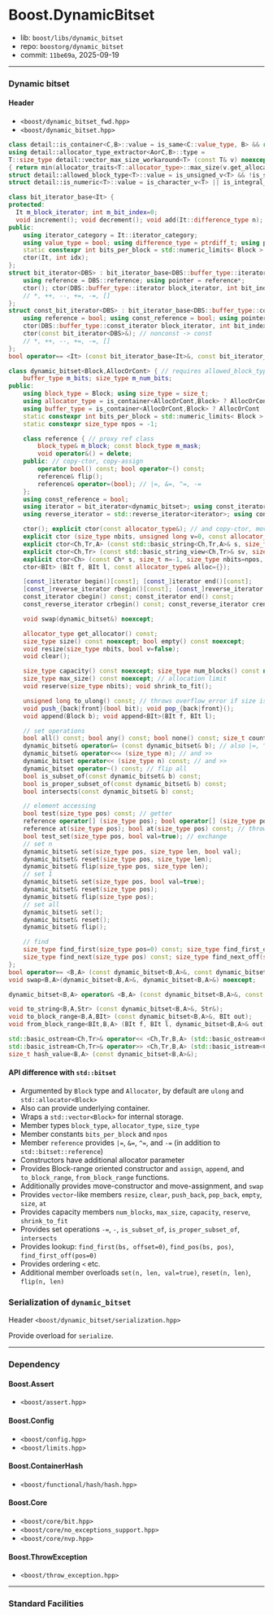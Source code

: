 # Boost.DynamicBitset

* lib: `boost/libs/dynamic_bitset`
* repo: `boostorg/dynamic_bitset`
* commit: `11be69a`, 2025-09-19

------
### Dynamic bitset

#### Header

* `<boost/dynamic_bitset_fwd.hpp>`
* `<boost/dynamic_bitset.hpp>`

```c++
class detail::is_container<C,B>::value = is_same<C::value_type, B> && requires(C c) { {c.resize(size_t{})}; {u[0]}; };
using detail::allocator_type_extractor<AorC,B>::type = 
T::size_type detail::vector_max_size_workaround<T> (const T& v) noexcept
{ return min(allocator_traits<T::allocator_type>::max_size(v.get_allocator()), v.max_size()); }
struct detail::allowed_block_type<T>::value = is_unsigned_v<T> && !is_same_v<T,bool>;
struct detail::is_numeric<T>::value = is_character_v<T> || is_integral_v<T>;

class bit_iterator_base<It> {
protected:
  It m_block_iterator; int m_bit_index=0;
  void increment(); void decrement(); void add(It::difference_type n);
public:
    using iterator_category = It::iterator_category;
    using value_type = bool; using difference_type = ptrdiff_t; using pointer = bool*; using reference = bool&;
    static constexpr int bits_per_block = std::numeric_limits< Block >::digits;
    ctor(It, int idx);
};
struct bit_iterator<DBS> : bit_iterator_base<DBS::buffer_type::iterator> {
    using reference = DBS::reference; using pointer = reference*;
    ctor(); ctor(DBS::buffer_type::iterator block_iterator, int bit_index);
    // *, ++, --, +=, -=, []
};
struct const_bit_iterator<DBS> : bit_iterator_base<DBS::buffer_type::const_iterator> {
    using reference = bool; using const_reference = bool; using pointer = bool*;
    ctor(DBS::buffer_type::const_iterator block_iterator, int bit_index);
    ctor(const bit_iterator<DBS>&); // nonconst -> const
    // *, ++, --, +=, -=, []
};
bool operator== <It> (const bit_iterator_base<It>&, const bit_iterator_base<It>&); // also <

class dynamic_bitset<Block,AllocOrCont> { // requires allowed_block_type<Block>, Block=AllocOrCont::value_type
    buffer_type m_bits; size_type m_num_bits;
public:
    using block_type = Block; using size_type = size_t;
    using allocator_type = is_container<AllocOrCont,Block> ? AllocOrCont::allocator_type : AllocOrCont;
    using buffer_type = is_container<AllocOrCont,Block> ? AllocOrCont : std::vector<Block,allocator_type>;
    static constexpr int bits_per_block = std::numeric_limits< Block >::digits;
    static constexpr size_type npos = -1;

    class reference { // proxy ref class
        block_type& m_block; const block_type m_mask;
        void operator&() = delete;
    public: // copy-ctor, copy-assign
        operator bool() const; bool operator~() const;
        reference& flip();
        reference& operator=(bool); // |=, &=, ^=, -=
    };
    using const_reference = bool;
    using iterator = bit_iterator<dynamic_bitset>; using const_iterator = const_bit_iterator<dynamic_bitset>;
    using reverse_iterator = std::reverse_iterator<iterator>; using const_reverse_iterator = std::reverse_iterator<const_iterator>;

    ctor(); explicit ctor(const allocator_type&); // and copy-ctor, move-ctor, copy-assign, move-assign, dtor
    explicit ctor (size_type nbits, unsigned long v=0, const allocator_type& alloc={});
    explicit ctor<Ch,Tr,A> (const std::basic_string<Ch,Tr,A>& s, size_type nbits=npos, const allocator_type& alloc={});
    explicit ctor<Ch,Tr> (const std::basic_string_view<Ch,Tr>& sv, size_type nbits=npos, const allocator_type& alloc={});
    explicit ctor<Ch> (const Ch* s, size_t n=-1, size_type nbits=npos, const allocator_type& alloc={});
    ctor<BIt> (BIt f, BIt l, const allocator_type& alloc={});

    [const_]iterator begin()[const]; [const_]iterator end()[const];
    [const_]reverse_iterator rbegin()[const]; [const_]reverse_iterator rend()[const];
    const_iterator cbegin() const; const_iterator end() const;
    const_reverse_iterator crbegin() const; const_reverse_iterator crend() const;

    void swap(dynamic_bitset&) noexcept;

    allocator_type get_allocator() const;
    size_type size() const noexcept; bool empty() const noexcept;
    void resize(size_type nbits, bool v=false);
    void clear();

    size_type capacity() const noexcept; size_type num_blocks() const noexcept; // current capacity
    size_type max_size() const noexcept; // allocation limit
    void reserve(size_type nbits); void shrink_to_fit();

    unsigned long to_ulong() const; // throws overflow_error if size is too large
    void push_{back|front}(bool bit); void pop_{back|front}();
    void append(Block b); void append<BIt>(BIt f, BIt l);

    // set operations
    bool all() const; bool any() const; bool none() const; size_t count() const noexcept;
    dynamic_bitset& operator&= (const dynamic_bitset& b); // also |=, ^=, -=
    dynamic_bitset& operator<<= (size_type n); // and >>
    dynamic_bitset operator<< (size_type n) const; // and >>
    dynamic_bitset operator~() const; // flip all
    bool is_subset_of(const dynamic_bitset& b) const;
    bool is_proper_subset_of(const dynamic_bitset& b) const;
    bool intersects(const dynamic_bitset& b) const;

    // element accessing
    bool test(size_type pos) const; // getter
    reference operator[] (size_type pos); bool operator[] (size_type pos) const;
    reference at(size_type pos); bool at(size_type pos) const; // throws out_of_range for invalid pos
    bool test_set(size_type pos, bool val=true); // exchange
    // set n
    dynamic_bitset& set(size_type pos, size_type len, bool val);
    dynamic_bitset& reset(size_type pos, size_type len);
    dynamic_bitset& flip(size_type pos, size_type len);
    // set 1
    dynamic_bitset& set(size_type pos, bool val=true);
    dynamic_bitset& reset(size_type pos);
    dynamic_bitset& flip(size_type pos);
    // set all
    dynamic_bitset& set();
    dynamic_bitset& reset();
    dynamic_bitset& flip();

    // find
    size_type find_first(size_type pos=0) const; size_type find_first_off(size_type pos=0) const;
    size_type find_next(size_type pos) const; size_type find_next_off(size_type pos) const;
};
bool operator== <B,A> (const dynamic_bitset<B,A>&, const dynamic_bitset<B,A>&); // also !=, <, >, <=, >=
void swap<B,A>(dynamic_bitset<B,A>&, dynamic_bitset<B,A>&) noexcept;

dynamic_bitset<B,A> operator& <B,A> (const dynamic_bitset<B,A>&, const dynamic_bitset<B,A>&); // and |, ^, -

void to_string<B,A,Str> (const dynamic_bitset<B,A>&, Str&);
void to_block_range<B,A,BIt> (const dynamic_bitset<B,A>&, BIt out);
void from_block_range<BIt,B,A> (BIt f, BIt l, dynamic_bitset<B,A>& out);

std::basic_ostream<Ch,Tr>& operator<< <Ch,Tr,B,A> (std::basic_ostream<Ch,Tr>&, const dynamic_bitset<B,A>&);
std::basic_istream<Ch,Tr>& operator>> <Ch,Tr,B,A> (std::basic_istream<Ch,Tr>&, dynamic_bitset<B,A>&);
size_t hash_value<B,A> (const dynamic_bitset<B,A>&);
```

#### API difference with `std::bitset`

* Argumented by `Block` type and `Allocator`, by default are `ulong` and `std::allocator<Block>`
* Also can provide underlying container.
* Wraps a `std::vector<Block>` for internal storage.
* Member types `block_type`, `allocator_type`, `size_type`
* Member constants `bits_per_block` and `npos`
* Member `reference` provides `|=`, `&=`, `^=`, and `-=` (in addition to `std::bitset::reference`)
* Constructors have additional allocator parameter
* Provides Block-range oriented constructor and `assign`, `append`, and `to_block_range`, `from_block_range` functions.
* Additionally provides move-constructor and move-assignment, and `swap`
* Provides `vector`-like members `resize`, `clear`, `push_back`, `pop_back`, `empty`, `size`, `at`
* Provides capacity members `num_blocks`, `max_size`, `capacity`, `reserve`, `shrink_to_fit`
* Provides set operations `-=`, `-`, `is_subset_of`, `is_proper_subset_of`, `intersects`
* Provides lookup: `find_first(bs, offset=0)`, `find_pos(bs, pos)`, `find_first_off(pos=0)`
* Provides ordering `<` etc.
* Additional member overloads `set(n, len, val=true)`, `reset(n, len)`, `flip(n, len)`

### Serialization of `dynamic_bitset`

Header `<boost/dynamic_bitset/serialization.hpp>`

Provide overload for `serialize`.

------
### Dependency

#### Boost.Assert

* `<boost/assert.hpp>`

#### Boost.Config

* `<boost/config.hpp>`
* `<boost/limits.hpp>`

#### Boost.ContainerHash

* `<boost/functional/hash/hash.hpp>`

#### Boost.Core

* `<boost/core/bit.hpp>`
* `<boost/core/no_exceptions_support.hpp>`
* `<boost/core/nvp.hpp>`

#### Boost.ThrowException

* `<boost/throw_exception.hpp>`

------
### Standard Facilities
